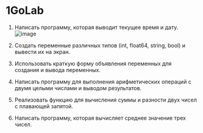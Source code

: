 # 1GoLab
1. Написать программу, которая выводит текущее время и дату.
![image](https://github.com/user-attachments/assets/35fb94aa-b52b-4058-a33d-92eb12c5fa13)

2. Создать переменные различных типов (int, float64, string, bool) и вывести их на экран.

3. Использовать краткую форму объявления переменных для создания и вывода переменных.
4. Написать программу для выполнения арифметических операций с двумя целыми числами и выводом результатов.
5. Реализовать функцию для вычисления суммы и разности двух чисел с плавающей запятой.
6. Написать программу, которая вычисляет среднее значение трех чисел.

